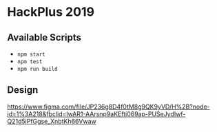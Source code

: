 # HackPlus 2019 

## Available Scripts

- `npm start`
- `npm test`
- `npm run build`

## Design

https://www.figma.com/file/JP236g8D4f0tM8g9QK9yVD/H%2B?node-id=1%3A218&fbclid=IwAR1-AArsnp9aKEfti069ap-PUSeJydIwf-Q21d5iPfGgse_XnbtKh66Vwaw
